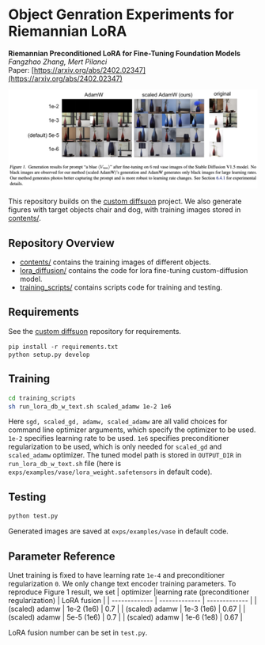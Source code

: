 # Object Genration Experiments for Riemannian LoRA

**Riemannian Preconditioned LoRA for Fine-Tuning Foundation Models** <br>
*Fangzhao Zhang, Mert Pilanci* <br>
Paper: [https://arxiv.org/abs/2402.02347](https://arxiv.org/abs/2402.02347) <br>


<p>
<img src="figures/vase.png" width="800" >
</p>

This repository builds on the [custom diffsuon](https://github.com/cloneofsimo/lora)  project. We also generate figures with target objects chair and dog, with training images stored in [contents/](contents).

## Repository Overview
* [contents/](contents) contains the training images of different objects.
* [lora_diffusion/](lora_diffusion) contains the code for lora fine-tuning custom-diffusion model.
* [training_scripts/](training_scripts) contains scripts code for training and testing.

## Requirements
See the [custom diffsuon](https://github.com/cloneofsimo/lora) repository for requirements.
```
pip install -r requirements.txt
python setup.py develop
 ```

## Training
```bash
cd training_scripts
sh run_lora_db_w_text.sh scaled_adamw 1e-2 1e6
 ```
Here <code>sgd, scaled_gd, adamw, scaled_adamw</code> are all valid choices for command line optimizer arguments, which specify the optimizer to be used. <code>1e-2</code> specifies learning rate to be used. <code>1e6</code> specifies preconditioner regularization to be used, which is only needed for <code>scaled_gd</code> and <code>scaled_adamw</code> optimizer. The tuned model path is stored in <code>OUTPUT_DIR</code> in <code>run_lora_db_w_text.sh</code> file (here is <code>exps/examples/vase/lora_weight.safetensors</code> in default code).

## Testing
```bash
python test.py
 ```
Generated images are saved at <code>exps/examples/vase</code> in default code.

## Parameter Reference
Unet training is fixed to have learning rate <code>1e-4</code> and preconditioner regularization <code>0</code>. We only change text encoder training parameters. To reproduce Figure 1 result, we set
| optimizer  |learning rate (preconditioner regularization) | LoRA fusion | 
| ------------- | ------------- | ------------- |
| (scaled) adamw  | 1e-2 (1e6)  | 0.7 |
| (scaled) adamw  | 1e-3 (1e6)  | 0.67 |
| (scaled) adamw  | 5e-5 (1e6)  | 0.7 |
| (scaled) adamw  | 1e-6 (1e8)  | 0.67 |

LoRA fusion number can be set in <code>test.py</code>.
